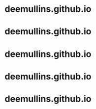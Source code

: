 # deemullins.github.io
# deemullins.github.io
# deemullins.github.io
# deemullins.github.io
# deemullins.github.io
